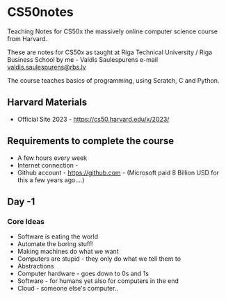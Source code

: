 # CS50notes

Teaching Notes for CS50x the massively online computer science course from Harvard.

These are notes for CS50x as taught at Riga Technical University / Riga Business School by me - Valdis Saulespurens
e-mail valdis.saulespurens@rbs.lv

The course teaches basics of programming, using Scratch, C and Python.

## Harvard Materials

* Official Site 2023 - https://cs50.harvard.edu/x/2023/

## Requirements to complete the course

* A few hours every week
* Internet connection - 
* Github account - https://github.com - (Microsoft paid 8 Billion USD for this a few years ago....)
  
## Day -1

### Core Ideas 

* Software is eating the world
* Automate the boring stuff!
* Making machines do what we want
* Computers are stupid - they only do what we tell them to
* Abstractions
* Computer hardware - goes down to 0s and 1s
* Software - for humans yet also for computers in the end
* Cloud - someone else's computer..

